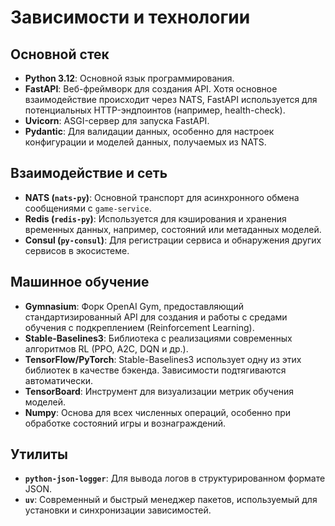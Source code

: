 # Зависимости и технологии

## Основной стек

*   **Python 3.12**: Основной язык программирования.
*   **FastAPI**: Веб-фреймворк для создания API. Хотя основное взаимодействие происходит через NATS, FastAPI используется для потенциальных HTTP-эндпоинтов (например, health-check).
*   **Uvicorn**: ASGI-сервер для запуска FastAPI.
*   **Pydantic**: Для валидации данных, особенно для настроек конфигурации и моделей данных, получаемых из NATS.

## Взаимодействие и сеть

*   **NATS (`nats-py`)**: Основной транспорт для асинхронного обмена сообщениями с `game-service`.
*   **Redis (`redis-py`)**: Используется для кэширования и хранения временных данных, например, состояний или метаданных моделей.
*   **Consul (`py-consul`)**: Для регистрации сервиса и обнаружения других сервисов в экосистеме.

## Машинное обучение

*   **Gymnasium**: Форк OpenAI Gym, предоставляющий стандартизированный API для создания и работы с средами обучения с подкреплением (Reinforcement Learning).
*   **Stable-Baselines3**: Библиотека с реализациями современных алгоритмов RL (PPO, A2C, DQN и др.).
*   **TensorFlow/PyTorch**: Stable-Baselines3 использует одну из этих библиотек в качестве бэкенда. Зависимости подтягиваются автоматически.
*   **TensorBoard**: Инструмент для визуализации метрик обучения моделей.
*   **Numpy**: Основа для всех численных операций, особенно при обработке состояний игры и вознаграждений.

## Утилиты

*   **`python-json-logger`**: Для вывода логов в структурированном формате JSON.
*   **`uv`**: Современный и быстрый менеджер пакетов, используемый для установки и синхронизации зависимостей.
